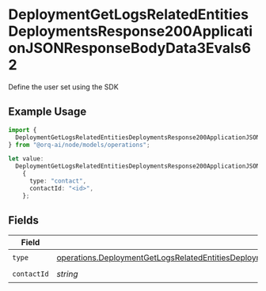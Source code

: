 # DeploymentGetLogsRelatedEntitiesDeploymentsResponse200ApplicationJSONResponseBodyData3Evals62

Define the user set using the SDK

## Example Usage

```typescript
import {
  DeploymentGetLogsRelatedEntitiesDeploymentsResponse200ApplicationJSONResponseBodyData3Evals62,
} from "@orq-ai/node/models/operations";

let value:
  DeploymentGetLogsRelatedEntitiesDeploymentsResponse200ApplicationJSONResponseBodyData3Evals62 =
    {
      type: "contact",
      contactId: "<id>",
    };
```

## Fields

| Field                                                                                                                                                                                                                                        | Type                                                                                                                                                                                                                                         | Required                                                                                                                                                                                                                                     | Description                                                                                                                                                                                                                                  |
| -------------------------------------------------------------------------------------------------------------------------------------------------------------------------------------------------------------------------------------------- | -------------------------------------------------------------------------------------------------------------------------------------------------------------------------------------------------------------------------------------------- | -------------------------------------------------------------------------------------------------------------------------------------------------------------------------------------------------------------------------------------------- | -------------------------------------------------------------------------------------------------------------------------------------------------------------------------------------------------------------------------------------------- |
| `type`                                                                                                                                                                                                                                       | [operations.DeploymentGetLogsRelatedEntitiesDeploymentsResponse200ApplicationJSONResponseBodyData3Evals62Type](../../models/operations/deploymentgetlogsrelatedentitiesdeploymentsresponse200applicationjsonresponsebodydata3evals62type.md) | :heavy_check_mark:                                                                                                                                                                                                                           | N/A                                                                                                                                                                                                                                          |
| `contactId`                                                                                                                                                                                                                                  | *string*                                                                                                                                                                                                                                     | :heavy_check_mark:                                                                                                                                                                                                                           | N/A                                                                                                                                                                                                                                          |